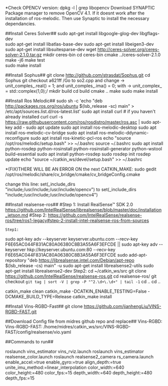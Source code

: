 *Check OPENCV version: dpkg -l | grep libopencv
Download SYNAPTIC Package manager to remove OpenCV 4.1. If it doesnt work after the installation of ros-melodic. Then use Synaptic to install the necessary dependancies.

##Install Ceres Solver## 
	sudo apt-get install libgoogle-glog-dev libgflags-dev	
	sudo apt-get install libatlas-base-dev
	sudo apt-get install libeigen3-dev
	sudo apt-get install libsuitesparse-dev
	wget http://ceres-solver.org/ceres-solver-2.1.0.tar.gz
	mkdir ceres-bin
	cd ceres-bin
	cmake ../ceres-solver-2.1.0
	make -j6 
	make test  
	sudo make install

	
##Install Sophus##
	git clone http://github.com/strasdat/Sophus.git
	cd Sophus
	git checkout a621ff
	/Go to so2.cpp and change -> unit_comples_.real() = 1; and unit_comples_.ima() = 0; 
with -> unit_complex_ = std::complex<double>(1,0);/
	mkdir build
	cd build
	cmake ..
	make 
	sudo make install

##Install Ros Melodic##
	sudo sh -c 'echo "deb http://packages.ros.org/ros/ubuntu $(lsb_release -sc) main" > /etc/apt/sources.list.d/ros-latest.list'
	sudo apt install curl # if you haven't already installed curl
	curl -s https://raw.githubusercontent.com/ros/rosdistro/master/ros.asc | sudo apt-key add -
	sudo apt update
	sudo apt install ros-melodic-desktop
	sudo apt install ros-melodic-cv-bridge
	sudo apt install ros-melodic-ddynamic-reconfigure
	sudo apt install ros-kinetic-pcl-ros
	echo "source /opt/ros/melodic/setup.bash" >> ~/.bashrc
	source ~/.bashrc
	sudo apt install python-rosdep python-rosinstall python-rosinstall-generator python-wstool build-essential
	sudo apt install python-rosdep
	sudo rosdep init
	rosdep update
	echo "source ~/catkin_ws/devel/setup.bash" >> ~/.bashrc


*(FIX)THERE WILL BE AN ERROR ON the next CATKIN_MAKE:
	sudo gedit /opt/ros/melodic/share/cv_bridge/cmake/cv_bridgeConfig.cmake 

change this line:
	set(_include_dirs "include;/usr/include;/usr/include/opencv") 
to
	set(_include_dirs "include;/usr/include;/usr/include/opencv4")
	


##Install realsense-ros##
	#Step 1: Install RealSense™ SDK 2.0 https://github.com/IntelRealSense/librealsense/blob/master/doc/installation_jetson.md
	#Step 2: https://github.com/IntelRealSense/realsense-ros/tree/ros1-legacy#step-2-install-intel-realsense-ros-from-sources

	Step1:
sudo apt-key adv --keyserver keyserver.ubuntu.com --recv-key F6E65AC044F831AC80A06380C8B3A55A6F3EFCDE || sudo apt-key adv --keyserver hkp://keyserver.ubuntu.com:80 --recv-key F6E65AC044F831AC80A06380C8B3A55A6F3EFCDE
sudo add-apt-repository "deb https://librealsense.intel.com/Debian/apt-repo $(lsb_release -cs) main" -u
sudo apt-get install librealsense2-utils
sudo apt-get install librealsense2-dev
	Step2:
cd ~/catkin_ws/src
git clone https://github.com/IntelRealSense/realsense-ros.git
cd realsense-ros/
git checkout `git tag | sort -V | grep -P "^2.\d+\.\d+" | tail -1`
cd .. 
cd ..

catkin_make clean
catkin_make -DCATKIN_ENABLE_TESTING=False -DCMAKE_BUILD_TYPE=Release
catkin_make install



##Install Vins-RGBD-Fast##
	git clone https://github.com/jianhengLiu/VINS-RGBD-FAST.git



##Download Config file from midres github repo and replace##
	Vins-RGBD: 
	Vins-RGBD-FAST: /home/midres/catkin_ws/src/VINS-RGBD-FAST/config/realsense/vio.yaml 
	

##Commands to run##

roslaunch vins_estimator vins_rviz.launch 
roslaunch vins_estimator realsense_color.launch 
roslaunch realsense2_camera rs_camera.launch enable_accel:=true enable_gyro:=true align_depth:=true unite_imu_method:=linear_interpolation color_width:=640 color_height:=480 color_fps:=15 depth_width:=640 depth_height:=480 depth_fps:=15









